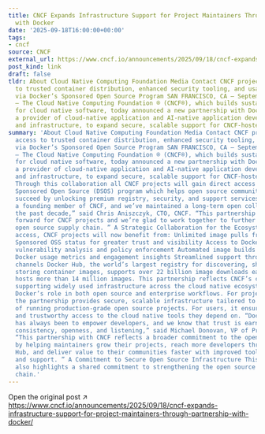 ```yaml
---
title: CNCF Expands Infrastructure Support for Project Maintainers Through Partnership
  with Docker
date: '2025-09-18T16:00:00+00:00'
tags:
- cncf
source: CNCF
external_url: https://www.cncf.io/announcements/2025/09/18/cncf-expands-infrastructure-support-for-project-maintainers-through-partnership-with-docker/
post_kind: link
draft: false
tldr: About Cloud Native Computing Foundation Media Contact CNCF projects gain access
  to trusted container distribution, enhanced security tooling, and usage insights
  via Docker’s Sponsored Open Source Program SAN FRANCISCO, CA – September 18, 2025
  – The Cloud Native Computing Foundation ® (CNCF®), which builds sustainable ecosystems
  for cloud native software, today announced a new partnership with Docker, Inc. ®,
  a provider of cloud-native application and AI-native application development solutions
  and infrastructure, to expand secure, scalable support for CNCF-hosted projects.
summary: 'About Cloud Native Computing Foundation Media Contact CNCF projects gain
  access to trusted container distribution, enhanced security tooling, and usage insights
  via Docker’s Sponsored Open Source Program SAN FRANCISCO, CA – September 18, 2025
  – The Cloud Native Computing Foundation ® (CNCF®), which builds sustainable ecosystems
  for cloud native software, today announced a new partnership with Docker, Inc. ®,
  a provider of cloud-native application and AI-native application development solutions
  and infrastructure, to expand secure, scalable support for CNCF-hosted projects.
  Through this collaboration all CNCF projects will gain direct access to Docker’s
  Sponsored Open Source (DSOS) program which helps open source communities grow and
  succeed by unlocking premium registry, security, and support services. “Docker was
  a founding member of CNCF, and we’ve maintained a long-term open collaboration over
  the past decade,” said Chris Aniszczyk, CTO, CNCF. “This partnership marks a step
  forward for CNCF projects and we’re glad to work together to further secure the
  open source supply chain. ” A Strategic Collaboration for the Ecosystem With DSOS
  access, CNCF projects will now benefit from: Unlimited image pulls from Docker Hub
  Sponsored OSS status for greater trust and visibility Access to Docker Scout for
  vulnerability analysis and policy enforcement Automated image builds from source
  Docker usage metrics and engagement insights Streamlined support through open source
  channels Docker Hub, the world’s largest registry for discovering, sharing, and
  storing container images, supports over 22 billion image downloads each month and
  hosts more than 14 million images. This partnership reflects CNCF’s commitment to
  supporting widely used infrastructure across the cloud native ecosystem, recognizing
  Docker’s role in both open source and enterprise workflows. For project maintainers,
  the partnership provides secure, scalable infrastructure tailored to the realities
  of running production-grade open source projects. For users, it ensures reliable
  and trustworthy access to the cloud native tools they depend on. “Docker’s mission
  has always been to empower developers, and we know that trust is earned through
  consistency, openness, and listening,” said Michael Donovan, VP of Products at Docker.
  “This partnership with CNCF reflects a broader commitment to the open source community
  by helping maintainers grow their projects, reach more developers through Docker
  Hub, and deliver value to their communities faster with improved tools, automation,
  and support. ” A Commitment to Secure Open Source Infrastructure This partnership
  also highlights a shared commitment to strengthening the open source software supply
  chain.'
---
```

Open the original post ↗ https://www.cncf.io/announcements/2025/09/18/cncf-expands-infrastructure-support-for-project-maintainers-through-partnership-with-docker/
